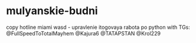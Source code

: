# mulyanskie-budni
copy hotline miami
wasd - upravlenie
itogovaya rabota po python
with TGs:
  @FullSpeedToTotalMayhem
  @Kajura6
  @TATAPSTAN
  @Krol229

